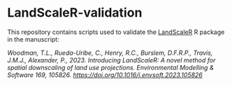 # LandScaleR-validation

This repository contains scripts used to validate the [LandScaleR](https://github.com/TamsinWoodman/LandScaleR) R package in the manuscript:

*Woodman, T.L., Rueda-Uribe, C., Henry, R.C., Burslem, D.F.R.P., Travis, J.M.J., Alexander, P., 2023. Introducing LandScaleR: A novel method for spatial downscaling of land use projections. Environmental Modelling & Software 169, 105826. https://doi.org/10.1016/j.envsoft.2023.105826*

